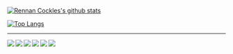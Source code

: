 <!--
**rennancockles/rennancockles** is a ✨ _special_ ✨ repository because its `README.md` (this file) appears on your GitHub profile.

Here are some ideas to get you started:

- 🔭 I’m currently working on ...
- 🌱 I’m currently learning ...
- 👯 I’m looking to collaborate on ...
- 🤔 I’m looking for help with ...
- 💬 Ask me about ...
- 📫 How to reach me: ...
- 😄 Pronouns: ...
- ⚡ Fun fact: ...
-->



[![Rennan Cockles's github stats](https://github-readme-stats.vercel.app/api?username=rennancockles&count_private=true&include_all_commits=true&show_icons=true&theme=blue-green)](https://github.com/rennancockles)

 [![Top Langs](https://github-readme-stats.vercel.app/api/top-langs/?username=rennancockles&hide=jupyter%20notebook&theme=blue-green&card_width=495)](https://github.com/rennancockles)
 
--------------

<a href="https://github.com/rennancockles/alahid">
  <img align="left" src="https://github-readme-stats.vercel.app/api/pin/?username=rennancockles&theme=blue-green&repo=alahid" />
</a>

<a href="https://github.com/rennancockles/rastreio">
  <img align="left" src="https://github-readme-stats.vercel.app/api/pin/?username=rennancockles&theme=blue-green&repo=rastreio" />
</a>

<a href="https://github.com/rennancockles/pontofreela">
  <img align="left" src="https://github-readme-stats.vercel.app/api/pin/?username=rennancockles&theme=blue-green&repo=pontofreela" />
</a>

<a href="https://github.com/rennancockles/weblogger">
  <img align="left" src="https://github-readme-stats.vercel.app/api/pin/?username=rennancockles&theme=blue-green&repo=weblogger" />
</a>

<a href="https://github.com/rennancockles/pyfsmon">
  <img align="left" src="https://github-readme-stats.vercel.app/api/pin/?username=rennancockles&theme=blue-green&repo=pyfsmon" />
</a>

<a href="https://github.com/rennancockles/AnnoyingClipboard">
  <img align="left" src="https://github-readme-stats.vercel.app/api/pin/?username=rennancockles&theme=blue-green&repo=AnnoyingClipboard" />
</a>



